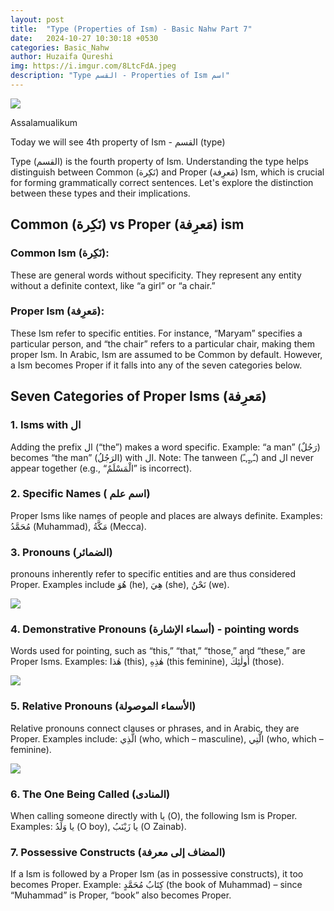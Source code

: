 ```yaml
---
layout: post
title:  "Type (Properties of Ism) - Basic Nahw Part 7"
date:   2024-10-27 10:30:18 +0530
categories: Basic_Nahw
author: Huzaifa Qureshi
img: https://i.imgur.com/8LtcFdA.jpeg
description: "Type القسم - Properties of Ism اسم"
---
```


![](https://i.imgur.com/8LtcFdA.jpeg)

Assalamualikum

Today we will see 4th property of Ism - القسم (type)


 Type (القسم) is the fourth property of Ism. Understanding the type helps distinguish between Common (نَكِرة) and Proper (مَعرِفة) Ism, which is crucial for forming grammatically correct sentences. Let's explore the distinction between these types and their implications.

## Common (نَكِرة) vs Proper (مَعرِفة) ism


### Common Ism (نَكِرة): 
These are general words without specificity. They represent any entity without a definite context, like “a girl” or “a chair.”


### Proper Ism (مَعرِفة): 
These Ism refer to specific entities. For instance, “Maryam” specifies a particular person, and “the chair” refers to a particular chair, making them proper Ism.
In Arabic, Ism are assumed to be Common by default. However, a Ism becomes Proper if it falls into any of the seven categories below.


## Seven Categories of Proper Isms (مَعرِفة)

### 1. Isms with ال 
Adding the prefix ال (“the”) makes a word specific.
Example: “a man” (رَجُلٌ) becomes “the man” (الرَجُلُ) with ال.
Note: The tanween (ـٌ,ـٍ,ـً) and ال never appear together (e.g., “الْمَسْلَمٌ” is incorrect).

### 2. Specific Names ( اسم علم)
Proper Isms like names of people and places are always definite.
Examples: مُحَمَّدُ (Muhammad), مَكَّةُ (Mecca).

### 3. Pronouns (الضمائر)
pronouns inherently refer to specific entities and are thus considered Proper.
Examples include هُوَ (he), هِيَ (she), نَحْنُ (we).

![](https://i.imgur.com/7gt9VJ8.png)

### 4. Demonstrative Pronouns (أسماء الإشارة) - pointing words
Words used for pointing, such as “this,” “that,” “those,” and “these,” are Proper Isms.
Examples: هٰذا (this), هٰذِهِ (this feminine), أُولٰئِكَ (those).

![](https://i.imgur.com/liSbKTo.png)

### 5. Relative Pronouns (الأسماء الموصولة)
Relative pronouns connect clauses or phrases, and in Arabic, they are Proper.
Examples include: الَّذِي (who, which – masculine), الَّتِي (who, which – feminine).

![](https://i.imgur.com/VqIqwN2.png)

### 6. The One Being Called (المنادى)
When calling someone directly with يا (O), the following Ism is Proper.
Examples: يا وَلَدُ (O boy), يا زَيْنَبُ (O Zainab).


### 7. Possessive Constructs (المضاف إلى معرفة)
If a Ism is followed by a Proper Ism (as in possessive constructs), it too becomes Proper.
Example: كِتَابُ مُحَمَّدٍ (the book of Muhammad) – since “Muhammad” is Proper, “book” also becomes Proper.

